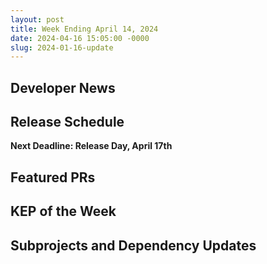 ```yaml
---
layout: post
title: Week Ending April 14, 2024
date: 2024-04-16 15:05:00 -0000
slug: 2024-01-16-update
---
```


## Developer News

## Release Schedule

**Next Deadline: Release Day, April 17th**

## Featured PRs

## KEP of the Week

## Subprojects and Dependency Updates
